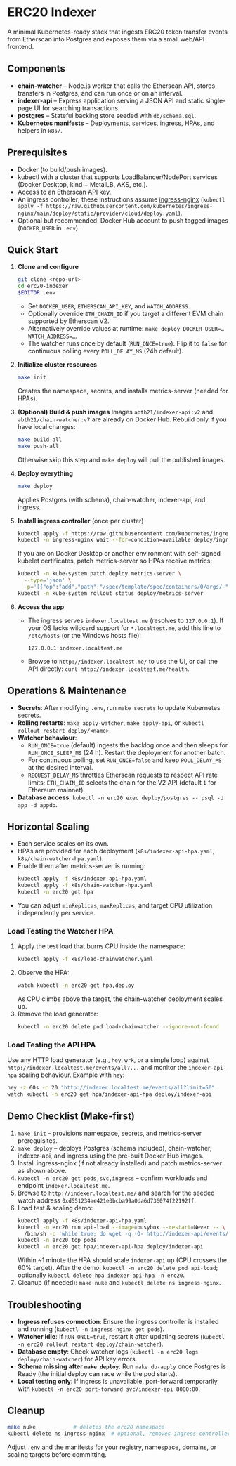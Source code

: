 # ERC20 Indexer

A minimal Kubernetes-ready stack that ingests ERC20 token transfer events from Etherscan into Postgres and exposes them via a small web/API frontend.

## Components
- **chain-watcher** – Node.js worker that calls the Etherscan API, stores transfers in Postgres, and can run once or on an interval.
- **indexer-api** – Express application serving a JSON API and static single-page UI for searching transactions.
- **postgres** – Stateful backing store seeded with `db/schema.sql`.
- **Kubernetes manifests** – Deployments, services, ingress, HPAs, and helpers in `k8s/`.

## Prerequisites
- Docker (to build/push images).
- kubectl with a cluster that supports LoadBalancer/NodePort services (Docker Desktop, kind + MetalLB, AKS, etc.).
- Access to an Etherscan API key.
- An ingress controller; these instructions assume [ingress-nginx](https://kubernetes.github.io/ingress-nginx/) (`kubectl apply -f https://raw.githubusercontent.com/kubernetes/ingress-nginx/main/deploy/static/provider/cloud/deploy.yaml`).
- Optional but recommended: Docker Hub account to push tagged images (`DOCKER_USER` in `.env`).

## Quick Start
1. **Clone and configure**
   ```bash
   git clone <repo-url>
   cd erc20-indexer
   $EDITOR .env
   ```
   - Set `DOCKER_USER`, `ETHERSCAN_API_KEY`, and `WATCH_ADDRESS`.
   - Optionally override `ETH_CHAIN_ID` if you target a different EVM chain supported by Etherscan V2.
   - Alternatively override values at runtime: `make deploy DOCKER_USER=… WATCH_ADDRESS=…`.
   - The watcher runs once by default (`RUN_ONCE=true`). Flip it to `false` for continuous polling every `POLL_DELAY_MS` (24h default).

2. **Initialize cluster resources**
   ```bash
   make init
   ```
   Creates the namespace, secrets, and installs metrics-server (needed for HPAs).

3. **(Optional) Build & push images**
   Images `abth21/indexer-api:v2` and `abth21/chain-watcher:v7` are already on Docker Hub. Rebuild only if you have local changes:
   ```bash
   make build-all
   make push-all
   ```
   Otherwise skip this step and `make deploy` will pull the published images.

4. **Deploy everything**
   ```bash
   make deploy
   ```
   Applies Postgres (with schema), chain-watcher, indexer-api, and ingress.

5. **Install ingress controller** (once per cluster)
   ```bash
   kubectl apply -f https://raw.githubusercontent.com/kubernetes/ingress-nginx/main/deploy/static/provider/cloud/deploy.yaml
   kubectl -n ingress-nginx wait --for=condition=available deploy/ingress-nginx-controller
   ```
   If you are on Docker Desktop or another environment with self-signed kubelet certificates, patch metrics-server so HPAs receive metrics:
   ```bash
   kubectl -n kube-system patch deploy metrics-server \
     --type='json' \
     -p='[{"op":"add","path":"/spec/template/spec/containers/0/args/-","value":"--kubelet-insecure-tls"}]'
   kubectl -n kube-system rollout status deploy/metrics-server
   ```

6. **Access the app**
   - The ingress serves `indexer.localtest.me` (resolves to `127.0.0.1`). If your OS lacks wildcard support for `*.localtest.me`, add this line to `/etc/hosts` (or the Windows hosts file):
     ```
     127.0.0.1 indexer.localtest.me
     ```
   - Browse to `http://indexer.localtest.me/` to use the UI, or call the API directly: `curl http://indexer.localtest.me/health`.

## Operations & Maintenance
- **Secrets**: After modifying `.env`, run `make secrets` to update Kubernetes secrets.
- **Rolling restarts**: `make apply-watcher`, `make apply-api`, or `kubectl rollout restart deploy/<name>`.
- **Watcher behaviour**:
  - `RUN_ONCE=true` (default) ingests the backlog once and then sleeps for `RUN_ONCE_SLEEP_MS` (24 h). Restart the deployment for another batch.
  - For continuous polling, set `RUN_ONCE=false` and keep `POLL_DELAY_MS` at the desired interval.
  - `REQUEST_DELAY_MS` throttles Etherscan requests to respect API rate limits; `ETH_CHAIN_ID` selects the chain for the V2 API (default `1` for Ethereum mainnet).
- **Database access**: `kubectl -n erc20 exec deploy/postgres -- psql -U app -d appdb`.

## Horizontal Scaling
- Each service scales on its own.
- HPAs are provided for each deployment (`k8s/indexer-api-hpa.yaml`, `k8s/chain-watcher-hpa.yaml`).
- Enable them after metrics-server is running:
  ```bash
  kubectl apply -f k8s/indexer-api-hpa.yaml
  kubectl apply -f k8s/chain-watcher-hpa.yaml
  kubectl -n erc20 get hpa
  ```
- You can adjust `minReplicas`, `maxReplicas`, and target CPU utilization independently per service.

### Load Testing the Watcher HPA
1. Apply the test load that burns CPU inside the namespace:
   ```bash
   kubectl apply -f k8s/load-chainwatcher.yaml
   ```
2. Observe the HPA:
   ```bash
   watch kubectl -n erc20 get hpa,deploy
   ```
   As CPU climbs above the target, the chain-watcher deployment scales up.
3. Remove the load generator:
   ```bash
   kubectl -n erc20 delete pod load-chainwatcher --ignore-not-found
   ```

### Load Testing the API HPA
Use any HTTP load generator (e.g., `hey`, `wrk`, or a simple loop) against `http://indexer.localtest.me/events/all?...` and monitor the `indexer-api-hpa` scaling behaviour. Example with `hey`:
```bash
hey -z 60s -c 20 "http://indexer.localtest.me/events/all?limit=50"
watch kubectl -n erc20 get hpa/indexer-api-hpa deploy/indexer-api
```

## Demo Checklist (Make-first)

1. `make init` – provisions namespace, secrets, and metrics-server prerequisites.
2. `make deploy` – deploys Postgres (schema included), chain-watcher, indexer-api, and ingress using the pre-built Docker Hub images.
3. Install ingress-nginx (if not already installed) and patch metrics-server as shown above.
4. `kubectl -n erc20 get pods,svc,ingress` – confirm workloads and endpoint `indexer.localtest.me`.
5. Browse to `http://indexer.localtest.me/` and search for the seeded watch address `0xd551234ae421e3bcba99a0da6d736074f22192ff`.
6. Load test & scaling demo:
   ```bash
   kubectl apply -f k8s/indexer-api-hpa.yaml
   kubectl -n erc20 run api-load --image=busybox --restart=Never -- \
     /bin/sh -c 'while true; do wget -q -O- http://indexer-api/events/all?limit=50 >/dev/null; done'
   kubectl -n erc20 top pods
   kubectl -n erc20 get hpa/indexer-api-hpa deploy/indexer-api
   ```
   Within ~1 minute the HPA should scale `indexer-api` up (CPU crosses the 60% target). After the demo: `kubectl -n erc20 delete pod api-load`; optionally `kubectl delete hpa indexer-api-hpa -n erc20`.
7. Cleanup (if needed): `make nuke` and `kubectl delete ns ingress-nginx`.

## Troubleshooting
- **Ingress refuses connection**: Ensure the ingress controller is installed and running (`kubectl -n ingress-nginx get pods`).
- **Watcher idle**: If `RUN_ONCE=true`, restart it after updating secrets (`kubectl -n erc20 rollout restart deploy/chain-watcher`).
- **Database empty**: Check watcher logs (`kubectl -n erc20 logs deploy/chain-watcher`) for API key errors.
- **Schema missing after `make deploy`**: Run `make db-apply` once Postgres is Ready (the initial deploy can race while the pod starts).
- **Local testing only**: If ingress is unavailable, port-forward temporarily with `kubectl -n erc20 port-forward svc/indexer-api 8080:80`.

## Cleanup
```bash
make nuke            # deletes the erc20 namespace
kubectl delete ns ingress-nginx  # optional, removes ingress controller
```

Adjust `.env` and the manifests for your registry, namespace, domains, or scaling targets before committing.
